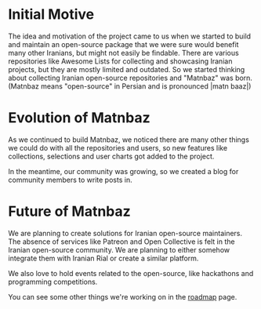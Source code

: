 # Initial Motive

The idea and motivation of the project came to us when we started to build and maintain an open-source package that we were sure would benefit many other Iranians, but might not easily be findable. There are various repositories like Awesome Lists for collecting and showcasing Iranian projects, but they are mostly limited and outdated. So we started thinking about collecting Iranian open-source repositories and "Matnbaz" was born. (Matnbaz means "open-source" in Persian and is pronounced |matn baaz|)

# Evolution of Matnbaz

As we continued to build Matnbaz, we noticed there are many other things we could do with all the repositories and users, so new features like collections, selections and user charts got added to the project.

In the meantime, our community was growing, so we created a blog for community members to write posts in.

# Future of Matnbaz

We are planning to create solutions for Iranian open-source maintainers. The absence of services like Patreon and Open Collective is felt in the Iranian open-source community. We are planning to either somehow integrate them with Iranian Rial or create a similar platform.

We also love to hold events related to the open-source, like hackathons and programming competitions.

You can see some other things we're working on in the [roadmap](https://github.com/orgs/matnbaz/projects/1/) page.
